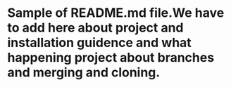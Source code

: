 # Sample of README.md file.We have to add here about project and installation guidence and what happening project about branches and merging and cloning.
